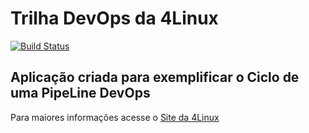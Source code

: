 # Trilha DevOps da 4Linux

<!-- Altere a Flag abaixo com sua URL do Travis -->
[![Build Status](https://travis-ci.org/iwjesus/travis.svg?branch=master)](https://travis-ci.org/iwjesus/travis)

## Aplicação criada para exemplificar o Ciclo de uma PipeLine DevOps


Para maiores informações acesse o [Site da 4Linux](https://www.4linux.com.br/cursos/devops)
